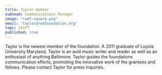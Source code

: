 ```yaml
---
title: Taylor Deboer
subhead: Communications Manager
image: "rwdf-square.png"
email: "taylor@rwdfoundation.org"
tags: staff
published: true
---
```


Taylor is the newest member of the foundation. A 2011 graduate of Loyola University Maryland, Taylor is an avid music writer and reader as well as an enthusiast of anything Baltimore. Taylor guides the foundations communication efforts, promoting the innovative work of the grantees and fellows. Please contact Taylor for press inquiries.